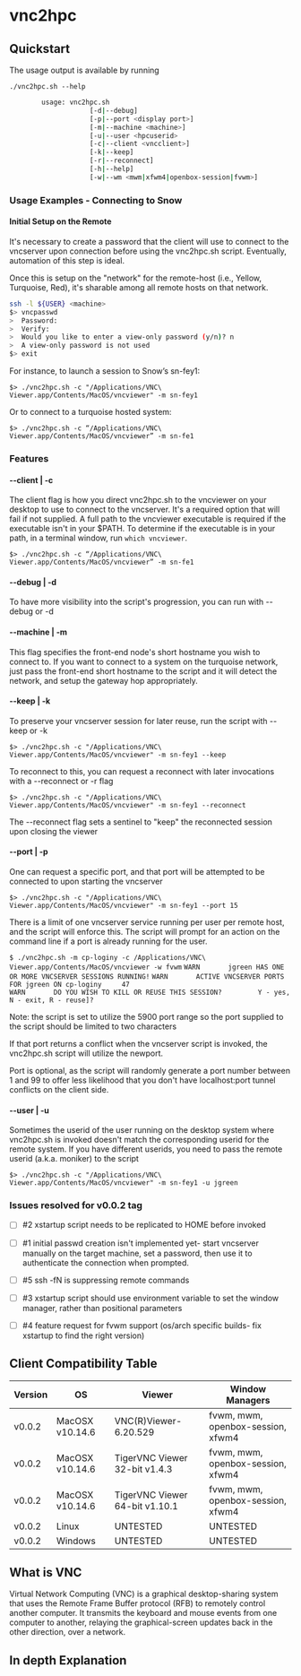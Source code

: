 # vnc2hpc

## Quickstart
The usage output is available by running 

`./vnc2hpc.sh --help`

```    vnc2hpc.sh v0.0.2
        usage: vnc2hpc.sh 
                    [-d|--debug] 
    	            [-p|--port <display port>]
    	            [-m|--machine <machine>] 
    	            [-u|--user <hpcuserid> 
                    [-c|--client <vncclient>] 
                    [-k|--keep] 
                    [-r|--reconnect] 
                    [-h|--help] 
                    [-w|--wm <mwm|xfwm4|openbox-session|fvwm>]
```
### Usage Examples - Connecting to Snow

#### Initial Setup on the Remote

It's necessary to create a password that the client will use to connect to the vncserver upon connection before
using the vnc2hpc.sh script.  Eventually, automation of this step is ideal. 

Once this is setup on the "network" for the remote-host (i.e., Yellow, Turquoise, Red), it's sharable among all
remote hosts on that network. 

```bash
ssh -l ${USER} <machine> 
$> vncpasswd 
>  Password:
>  Verify:
>  Would you like to enter a view-only password (y/n)? n
>  A view-only password is not used
$> exit
```

For instance, to launch a session to Snow’s sn-fey1:

`$> ./vnc2hpc.sh -c "/Applications/VNC\ Viewer.app/Contents/MacOS/vncviewer" -m sn-fey1`

Or to connect to a turquoise hosted system:

`$> ./vnc2hpc.sh -c “/Applications/VNC\ Viewer.app/Contents/MacOS/vncviewer” -m sn-fe1`

### Features

#### --client | -c 

The client flag is how you direct vnc2hpc.sh to the vncviewer on your desktop to use to connect to the vncserver. 
It's a required option that will fail if not supplied.  A full path to the vncviewer executable is required if the executable
isn't in your $PATH.  To determine if the executable is in your path, in a terminal window, run `which vncviewer`.

`$> ./vnc2hpc.sh -c “/Applications/VNC\ Viewer.app/Contents/MacOS/vncviewer” -m sn-fe1`

#### --debug | -d 

To have more visibility into the script's progression, you can run with --debug or -d

#### --machine | -m 

This flag specifies the front-end node's short hostname you wish to connect to.  If you want to connect
to a system on the turquoise network, just pass the front-end short hostname to the script and it will detect
the network, and setup the gateway hop appropriately.

#### --keep | -k

To preserve your vncserver session for later reuse, run the script with --keep or -k

`$> ./vnc2hpc.sh -c "/Applications/VNC\ Viewer.app/Contents/MacOS/vncviewer" -m sn-fey1 --keep`

To reconnect to this, you can request a reconnect with later invocations with a --reconnect or -r flag

`$> ./vnc2hpc.sh -c "/Applications/VNC\ Viewer.app/Contents/MacOS/vncviewer" -m sn-fey1 --reconnect`
                    
The --reconnect flag sets a sentinel to "keep" the reconnected session upon closing the viewer

#### --port | -p 

One can request a specific port, and that port will be attempted to be connected to upon starting the vncserver

`$> ./vnc2hpc.sh -c "/Applications/VNC\ Viewer.app/Contents/MacOS/vncviewer" -m sn-fey1 --port 15`

There is a limit of one vncserver service running per user per remote host, and the script will enforce this. 
The script will prompt for an action on the command line if a port is already running for the user.

`$ ./vnc2hpc.sh -m cp-loginy -c /Applications/VNC\ Viewer.app/Contents/MacOS/vncviewer -w fvwm`
`WARN       jgreen HAS ONE OR MORE VNCSERVER SESSIONS RUNNING!`
`WARN       ACTIVE VNCSERVER PORTS FOR jgreen ON cp-loginy     47`                                         
`WARN       DO YOU WISH TO KILL OR REUSE THIS SESSION?         Y - yes, N - exit, R - reuse]?`

Note: the script is set to utilize the 5900 port range so the port supplied to the script should be limited to two characters

If that port returns a conflict when the vncserver script is invoked, the vnc2hpc.sh script will utilize the newport. 

Port is optional, as the script will randomly generate a port number between 1 and 99 to offer less likelihood that you
don't have localhost:port tunnel conflicts on the client side. 

#### --user | -u 

Sometimes the userid of the user running on the desktop system where vnc2hpc.sh is invoked doesn't match the corresponding
userid for the remote system.  If you have different userids, you need to pass the remote userid (a.k.a. moniker) to the script

`$> ./vnc2hpc.sh -c "/Applications/VNC\ Viewer.app/Contents/MacOS/vncviewer" -m sn-fey1 -u jgreen`

### Issues resolved for v0.0.2 tag

- [ ] #2 xstartup script needs to be replicated to HOME before invoked
- [ ] #1 initial passwd creation isn't implemented yet- start vncserver manually on the target machine, set a password, then use it to authenticate the connection when prompted.
- [ ] #5 ssh -fN is suppressing remote commands
- [ ] #3 xstartup script should use environment variable to set the window manager, rather than positional parameters
- [ ] #4 feature request for fvwm support (os/arch specific builds- fix xstartup to find the right version)


## Client Compatibility Table
| Version | OS | Viewer | Window Managers
| ------ | ------ | ------ | ------ |
| v0.0.2 | MacOSX v10.14.6 | VNC(R)Viewer-6.20.529 | fvwm, mwm, openbox-session, xfwm4 |
| v0.0.2 | MacOSX v10.14.6 | TigerVNC Viewer 32-bit v1.4.3 | fvwm, mwm, openbox-session, xfwm4 |
| v0.0.2 | MacOSX v10.14.6 | TigerVNC Viewer 64-bit v1.10.1 | fvwm, mwm, openbox-session, xfwm4 |
| v0.0.2 | Linux | UNTESTED | UNTESTED |
| v0.0.2 | Windows | UNTESTED | UNTESTED |

## What is VNC

Virtual Network Computing (VNC) is a graphical desktop-sharing system that uses the Remote Frame Buffer protocol (RFB) to remotely control another computer. It transmits the keyboard and mouse events from one computer to another, relaying the graphical-screen updates back in the other direction, over a network.

## In depth Explanation


